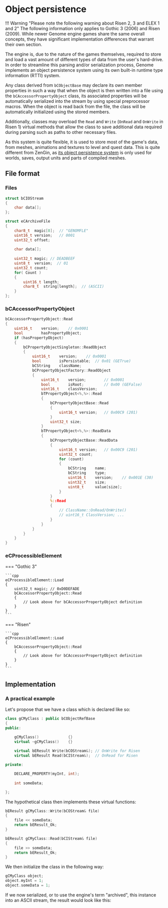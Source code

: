 
# Object persistence


!!! Warning "Please note the following warning about Risen 2, 3 and ELEX 1 and 2"
    The following information only applies to Gothic 3 (2006) and Risen (2009). While newer Genome engine games share the same overall concepts, they have significant implementation differences that warrant their own section.

The engine is, due to the nature of the games themselves, required to store and load a vast amount of different types of data from the user's hard-drive. In order to streamline this parsing and/or serialization process, Genome implements an object persistence system using its own built-in runtime type information (RTTI) system.

Any class derived from `bCObjectBase` may declare its own member properties in such a way that when the object is then written into a file using the `bCAccessorPropertyObject` class, its associated properties will be automatically serialized into the stream by using special preprocessor macros. When the object is read back from the file, the class will be automatically initialized using the stored members.

Additionally, classes may overload the `Read` and `Write` (`OnRead` and `OnWrite` in Risen 1) virtual methods that allow the class to save additional data required during parsing such as paths to other necessary files.

As this system is quite flexible, it is used to store most of the game's data, from meshes, animations and textures to level and quest data. This is quite different from ZenGin, as [its object persistence system](../zengin/general_info/object_persistence.md) is only used for worlds, saves, output units and parts of compiled meshes.

## File format

### Files

``` cpp
struct bCIOStream
{
	char data[];
};
```

``` cpp
struct eCArchiveFile
{
	char8_t  magic[8];  // "GENOMFLE"
	uint16_t version;   // 0001
	uint32_t offset;
	
	char data[];
	
	uint32_t magic;	// DEADBEEF
	uint8_t  version;  // 01
	uint32_t count;
	for( Count )
	{
		uint16_t length;
		char8_t  string[length];  // (ASCII)
	}
};
```


### bCAccessorPropertyObject

``` cpp
bCAccessorPropertyObject::Read 
{
	uint16_t	version;	// 0x0001
	bool		hasPropertyObject;
	if (hasPropertyObject)
	{
		bCPropertyObjectSingleton::ReadObject
		{
			uint16_t	version;	// 0x0001
			bool		isPersistable;	// 0x01 (GETrue)
			bCString	className;
			bCPropertyObjectFactory::ReadObject
			{
				uint16_t	version;		// 0x0001
				bool		isRoot;			// 0x00 (GEFalse)
				uint16_t	classVersion;
				bTPropertyObject<%,%>::Read
				{
					bCPropertyObjectBase::Read
					{
						uint16_t version;	// 0x00C9 (201)
					}
					uint32_t size;
				}
				bTPropertyObject<%,%>::ReadData
				{
					bCPropertyObjectBase::ReadData
					{
						uint16_t version;	// 0x00C9 (201)
						uint32_t count;
						for (count)
						{
							bCString	name;
							bCString	type;
							uint16_t	version;	// 0x001E (30)
							uint32_t	size;
							uint8_t		value[size];
						}
					}
					%::Read
					{
						// ClassName::OnRead/OnWrite()
						// uint16_t ClassVersion; ...
					}
				}
			}
		}
	}
}
```

### eCProcessibleElement


=== "Gothic 3"

	```cpp
	eCProcessibleElement::Load
	{
		uint32_t magic; // 0xD0DEFADE
		bCAccessorPropertyObject::Read
		{
			// Look above for bCAccessorPropertyObject definition
		}
	}
	```

=== "Risen"

	```cpp
	eCProcessibleElement::Load
	{
		bCAccessorPropertyObject::Read
		{
			// Look above for bCAccessorPropertyObject definition
		}
	}
	```

## Implementation

### A practical example

Let's propose that we have a class which is declared like so:

```cpp
class gCMyClass : public bCObjectRefBase
{
public:

	gCMyClass()				{}
	virtual ~gCMyClass()	{}
		
	virtual bEResult Write(bCOStream&); // OnWrite for Risen
	virtual bEResult Read(bCIStream&);  // OnRead for Risen

private:

	DECLARE_PROPERTY(myInt, int);
	
	int someData;

};

```

The hypothetical class then implements these virtual functions:

```cpp
bEResult gCMyClass::Write(bCOStream& file)
{
	file << someData;
	return bEResult_Ok;
}

bEResult gCMyClass::Read(bCIStream& file)
{
	file >> someData;
	return bEResult_Ok;
}

```

We then initialize the class in the following way:

```cpp
gCMyClass object;
object.myInt = 1;
object.someData = 1;
```

If we now serialized, or to use the engine's term "archived", this instance into an ASCII stream, the result would look like this:

```

```
